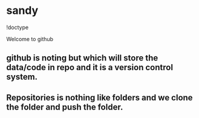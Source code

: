 # sandy
!doctype
<html>
  <head>
    <h>
      Welcome to github
      <h2>
      <p>
        github is noting but which will store the data/code in repo and it is a version control system.
        <h2>
          Repositories is nothing like folders and we clone the folder and push the folder.
        </h1>
      </p>
      </h2>
    </h2>
      <h1>
        
  </head>
</html>
